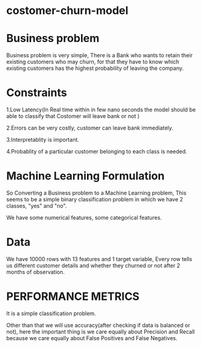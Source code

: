 # costomer-churn-model

# Business problem
Business problem is very simple, There is a Bank who wants to retain their existing customers who may churn, for that they have to know which existing customers has the highest probability of leaving the company.

# Constraints
1.Low Latency(In Real time within in few nano seconds the model should be able to classify that Costomer will leave bank or not )

2.Errors can be very costly, customer can leave bank immediately.

3.Interpretablity is important.

4.Probablity of a particular customer belonging to each class is needed.

# Machine Learning Formulation

So Converting a Business problem to a Machine Learning problem, This seems to be a simple binary classification problem in which we have 2 classes, "yes" and "no".

We have some numerical features, some categorical features.

# Data

We have 10000 rows with 13 features and 1 target variable, Every row tells us different customer details and whether they churned or not after 2 months of observation.

# PERFORMANCE METRICS
It is a simple classification problem.

Other than that we will use accuracy(after checking if data is balanced or not), here the important thing is we care equally about Precision and Recall because we care equally about False Positives and False Negatives.
